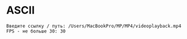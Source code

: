 # ASCII

```text
Введите ссылку / путь: /Users/MacBookPro/MP/MP4/videoplayback.mp4
FPS - не больше 30: 30
```